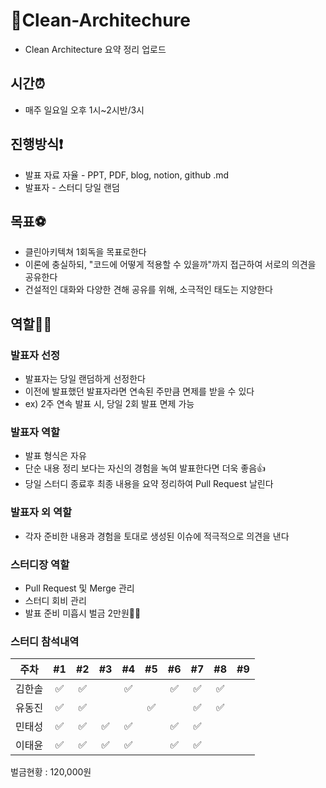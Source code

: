 # 📌Clean-Architechure
- Clean Architecture 요약 정리 업로드

## 시간⏰
- 매주 일요일 오후 1시~2시반/3시

## 진행방식❗️
- 발표 자료 자율 - PPT, PDF, blog, notion, github .md
- 발표자 - 스터디 당일 랜덤

## 목표⚽
- 클린아키텍쳐 1회독을 목표로한다
- 이론에 충실하되, "코드에 어떻게 적용할 수 있을까"까지 접근하여 서로의 의견을 공유한다
- 건설적인 대화와 다양한 견해 공유를 위해, 소극적인 태도는 지양한다

## 역할✍🏻

### 발표자 선정
- 발표자는 당일 랜덤하게 선정한다
- 이전에 발표했던 발표자라면 연속된 주만큼 면제를 받을 수 있다
- ex) 2주 연속 발표 시, 당일 2회 발표 면제 가능

### 발표자 역할
- 발표 형식은 자유
- 단순 내용 정리 보다는 자신의 경험을 녹여 발표한다면 더욱 좋음👍
- 당일 스터디 종료후 최종 내용을 요약 정리하여 Pull Request 날린다

### 발표자 외 역할
- 각자 준비한 내용과 경험을 토대로 생성된 이슈에 적극적으로 의견을 낸다

### 스터디장 역할
- Pull Request 및 Merge 관리
- 스터디 회비 관리
- 발표 준비 미흡시 벌금 2만원🤦‍♂️

### 스터디 참석내역
| 주차 | #1 | #2 | #3 | #4 | #5 | #6 | #7 | #8 | #9 |
| :---: | :---: | :---: | :---: | :---: | :---: | :---: | :---: | :---: | :---: |
| 김한솔 | ✅ | ✅ |  | ✅ |  | ✅ | ✅ | ✅ |  |
| 유동진 | ✅ | ✅ |  |  | ✅ |  | ✅ | ✅ |  |
| 민태성 | ✅ | ✅ | ✅ | ✅ |  | ✅ | ✅ |  |  |
| 이태윤 | ✅ | ✅ | ✅ | ✅ |  | ✅ | ✅ |  |  |

벌금현황 : 120,000원
